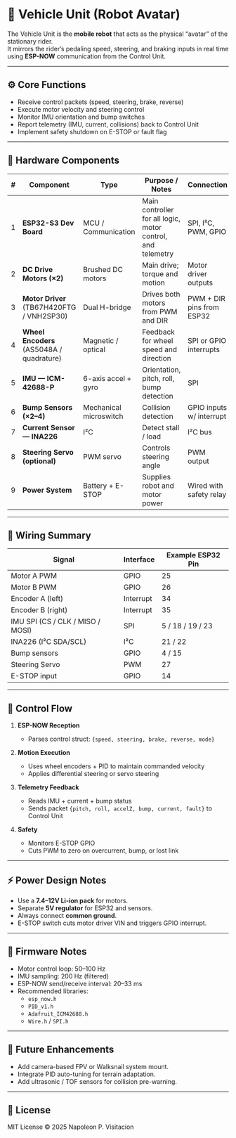 # 🤖 Vehicle Unit (Robot Avatar)

The Vehicle Unit is the **mobile robot** that acts as the physical “avatar” of the stationary rider.  
It mirrors the rider’s pedaling speed, steering, and braking inputs in real time using **ESP-NOW** communication from the Control Unit.

---

## ⚙️ Core Functions

- Receive control packets (speed, steering, brake, reverse)
- Execute motor velocity and steering control
- Monitor IMU orientation and bump switches
- Report telemetry (IMU, current, collisions) back to Control Unit
- Implement safety shutdown on E-STOP or fault flag

---

## 🧩 Hardware Components

| # | Component | Type | Purpose / Notes | Connection |
|---|------------|------|----------------|-------------|
| 1 | **ESP32-S3 Dev Board** | MCU / Communication | Main controller for all logic, motor control, and telemetry | SPI, I²C, PWM, GPIO |
| 2 | **DC Drive Motors (×2)** | Brushed DC motors | Main drive; torque and motion | Motor driver outputs |
| 3 | **Motor Driver** (TB67H420FTG / VNH2SP30) | Dual H-bridge | Drives both motors from PWM and DIR | PWM + DIR pins from ESP32 |
| 4 | **Wheel Encoders** (AS5048A / quadrature) | Magnetic / optical | Feedback for wheel speed and direction | SPI or GPIO interrupts |
| 5 | **IMU — ICM-42688-P** | 6-axis accel + gyro | Orientation, pitch, roll, bump detection | SPI |
| 6 | **Bump Sensors (×2–4)** | Mechanical microswitch | Collision detection | GPIO inputs w/ interrupt |
| 7 | **Current Sensor — INA226** | I²C | Detect stall / load | I²C bus |
| 8 | **Steering Servo (optional)** | PWM servo | Controls steering angle | PWM output |
| 9 | **Power System** | Battery + E-STOP | Supplies robot and motor power | Wired with safety relay |

---

## 🔌 Wiring Summary

| Signal | Interface | Example ESP32 Pin |
|---------|------------|------------------|
| Motor A PWM | GPIO | 25 |
| Motor B PWM | GPIO | 26 |
| Encoder A (left) | Interrupt | 34 |
| Encoder B (right) | Interrupt | 35 |
| IMU SPI (CS / CLK / MISO / MOSI) | SPI | 5 / 18 / 19 / 23 |
| INA226 (I²C SDA/SCL) | I²C | 21 / 22 |
| Bump sensors | GPIO | 4 / 15 |
| Steering Servo | PWM | 27 |
| E-STOP input | GPIO | 14 |

---

## 🧮 Control Flow

1. **ESP-NOW Reception**  
   - Parses control struct: `{speed, steering, brake, reverse, mode}`

2. **Motion Execution**  
   - Uses wheel encoders + PID to maintain commanded velocity  
   - Applies differential steering or servo steering

3. **Telemetry Feedback**  
   - Reads IMU + current + bump status  
   - Sends packet `{pitch, roll, accelZ, bump, current, fault}` to Control Unit

4. **Safety**  
   - Monitors E-STOP GPIO  
   - Cuts PWM to zero on overcurrent, bump, or lost link

---

## ⚡ Power Design Notes

- Use a **7.4–12V Li-ion pack** for motors.
- Separate **5V regulator** for ESP32 and sensors.
- Always connect **common ground**.
- E-STOP switch cuts motor driver VIN and triggers GPIO interrupt.

---

## 🧠 Firmware Notes

- Motor control loop: 50–100 Hz
- IMU sampling: 200 Hz (filtered)
- ESP-NOW send/receive interval: 20–33 ms
- Recommended libraries:  
  - `esp_now.h`  
  - `PID_v1.h`  
  - `Adafruit_ICM42688.h`  
  - `Wire.h` / `SPI.h`

---

## 🧩 Future Enhancements

- Add camera-based FPV or Walksnail system mount.
- Integrate PID auto-tuning for terrain adaptation.
- Add ultrasonic / TOF sensors for collision pre-warning.

---

## 📜 License

MIT License © 2025 Napoleon P. Visitacion
